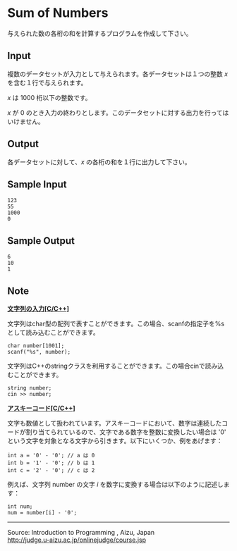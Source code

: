 Sum of Numbers
==============

与えられた数の各桁の和を計算するプログラムを作成して下さい。

Input
-----

複数のデータセットが入力として与えられます。各データセットは１つの整数
*x* を含む１行で与えられます。

*x* は 1000 桁以下の整数です。

*x* が 0
のとき入力の終わりとします。このデータセットに対する出力を行ってはいけません。

Output
------

各データセットに対して、*x* の各桁の和を１行に出力して下さい。

Sample Input
------------

    123
    55
    1000
    0

Sample Output
-------------

    6
    10
    1

Note
----

**[文字列の入力[C/C++]](javascript:void(0))**

文字列はchar型の配列で表すことができます。この場合、scanfの指定子を%sとして読み込むことができます。

    char number[1001];
    scanf("%s", number);

文字列はC++のstringクラスを利用することができます。この場合cinで読み込むことができます。

    string number;
    cin >> number;

**[アスキーコード[C/C++]](javascript:void(0))**

文字も数値として扱われています。アスキーコードにおいて、数字は連続したコードが割り当てられているので、文字である数字を整数に変換したい場合は
'0'
という文字を対象となる文字から引きます。以下にいくつか、例をあげます：

    int a = '0' - '0'; // a は 0 
    int b = '1' - '0'; // b は 1
    int c = '2' - '0'; // c は 2

例えば、文字列 number の文字 *i*
を数字に変換する場合は以下のように記述します：

    int num;
    num = number[i] - '0';

* * * * *

Source: Introduction to Programming , Aizu, Japan\
 <http://judge.u-aizu.ac.jp/onlinejudge/course.jsp>

 

